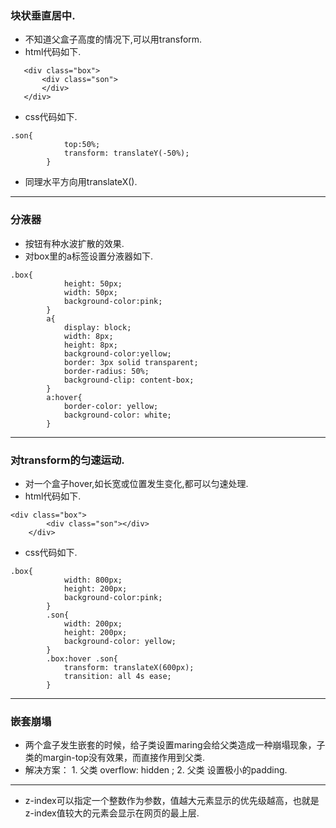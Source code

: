 ### 块状垂直居中.
+ 不知道父盒子高度的情况下,可以用transform.
+ html代码如下.
 ```
	<div class="box">
		<div class="son">
		</div>
	</div>
```
+ css代码如下.
```
.son{
			top:50%;
			transform: translateY(-50%);
		}
```
+ 同理水平方向用translateX().
***
### 分液器
+ 按钮有种水波扩散的效果.
+ 对box里的a标签设置分液器如下.
```其中background-clip:content是取消原背景色蔓延到border区域.
.box{
			height: 50px;
			width: 50px;
			background-color:pink;
		}
		a{
			display: block;
			width: 8px;
			height: 8px;
			background-color:yellow;
			border: 3px solid transparent;
			border-radius: 50%; 
			background-clip: content-box;
		}
		a:hover{
			border-color: yellow;
			background-color: white;
		}
```
***
### 对transform的匀速运动.
+ 对一个盒子hover,如长宽或位置发生变化,都可以匀速处理.
+ html代码如下.
```
<div class="box">
		<div class="son"></div>
	</div>
```
+ css代码如下.
```
.box{
			width: 800px;
			height: 200px;
			background-color:pink;
		}
		.son{
			width: 200px;
			height: 200px;
			background-color: yellow;
		}
		.box:hover .son{
			transform: translateX(600px);
			transition: all 4s ease;
		}
```
***
### 嵌套崩塌
+ 两个盒子发生嵌套的时候，给子类设置maring会给父类造成一种崩塌现象，子类的margin-top没有效果，而直接作用到父类.
+ 解决方案： 1. 父类 overflow: hidden ; 2. 父类 设置极小的padding.
***
+ z-index可以指定一个整数作为参数，值越大元素显示的优先级越高，也就是z-index值较大的元素会显示在网页的最上层.